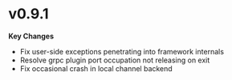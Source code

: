 

# v0.9.1

**Key Changes**

- Fix user-side exceptions penetrating into framework internals
- Resolve grpc plugin port occupation not releasing on exit
- Fix occasional crash in local channel backend